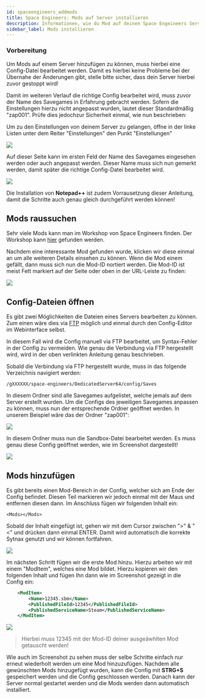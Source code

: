 ```yaml
---
id: spaceengineers_addmods
title: Space Engineers: Mods auf Server installieren
description: Informationen, wie du Mod auf deinen Space Engeineers Server von ZAP-Hosting installieren kannst - ZAP-Hosting.com Dokumentationen
sidebar_label: Mods installieren
---
```


### Vorbereitung

Um Mods auf einem Server hinzufügen zu können, muss hierbei eine Config-Datei bearbeitet werden.
Damit es hierbei keine Probleme bei der Übernahe der Änderungen gibt, stelle bitte sicher, dass dein Server hierbei zuvor gestoppt wird!

Damit im weiteren Verlauf die richtige Config bearbeitet wird, muss zuvor der Name des Savegames in Erfahrung gebracht werden.
Sofern die Einstellungen hierzu nicht angepasst wurden, lautet dieser Standardmäßig "zap001". Prüfe dies jedochzur Sicherheit einmal, wie nun beschrieben:

Um zu den Einstellungen von deinem Server zu gelangen, öffne in der linke Listen unter dem Reiter "Einstellungen" den Punkt "Einstellungen"

![](https://screensaver01.zap-hosting.com/index.php/s/mA4DoTg3fQmpEx3/preview)

Auf dieser Seite kann im ersten Feld der Name des Savegames eingesehen werden oder auch angepasst werden.
Dieser Name muss sich nun gemerkt werden, damit später die richtige Config-Datei bearbeitet wird.

![](https://screensaver01.zap-hosting.com/index.php/s/zRjdyRgZzNibwzK/preview)

Die Installation von **Notepad++** ist zudem Vorrausetzung dieser Anleitung, damit die Schritte auch genau gleich durchgeführt werden können!

## Mods raussuchen

Sehr viele Mods kann man im Workshop von Space Engineers finden.
Der Workshop kann [hier](https://steamcommunity.com/workshop/about/?appid=244850) gefunden werden.

Nachdem eine interessante Mod gefunden wurde, klicken wir diese einmal an um alle weiteren Details einsehen zu können.
Wenn die Mod einem gefällt, dann muss sich nun die Mod-ID nortiert werden. Die Mod-ID ist meist Fett markiert auf der Seite oder oben in der URL-Leiste zu finden:

![](https://screensaver01.zap-hosting.com/index.php/s/X3HX3FNtqkKHCco/preview)

## Config-Dateien öffnen

Es gibt zwei Möglichkeiten die Dateien eines Servers bearbeiten zu können.
Zum einen wäre dies via [FTP](https://zap-hosting.com/guides/docs/de/gameserver_ftpaccess/) möglich und einmal durch den Config-Editor im Webinterface selbst.

In diesem Fall wird die Config manuell via FTP bearbeitet, um Syntax-Fehler in der Config zu vermeiden.
Wie genau die Verbindung via FTP hergestellt wird, wird in der oben verlinkten Anleitung genau beschrieben.

Sobald die Verbindung via FTP hergestellt wurde, muss in das folgende Verzeichnis navigiert werden:

``/gXXXXXX/space-engineers/DedicatedServer64/config/Saves``

In diesem Ordner sind alle Savegames aufgelistet, welche jemals auf dem Server erstellt wurden.
Um die Configs des jeweiligen Savegames anpassen zu können, muss nun der entsprechende Ordner geöffnet werden.
In unserem Beispiel wäre das der Ordner "zap001":

![](https://screensaver01.zap-hosting.com/index.php/s/sCeiTDT68BcLdGd/preview)

In diesem Ordner muss nun die Sandbox-Datei bearbeitet werden.
Es muss genau diese Config geöffnet werden, wie im Screenshot dargestellt!

![](https://screensaver01.zap-hosting.com/index.php/s/GbDZ5QSZ7AecKz9/preview)

## Mods hinzufügen

Es gibt bereits einen Mod-Bereich in der Config, welcher sich am Ende der Config befindet. Diesen Teil markieren wir jedoch einmal mit der Maus und entfernen diesen dann.
Im Anschluss fügen wir folgenden Inhalt ein:

`<Mods></Mods>`

Sobald der Inhalt eingefügt ist, gehen wir mit dem Cursor zwischen ">" & "<" und drücken dann einmal ENTER.
Damit wird automatisch die korrekte Sytnax genutzt und wir können fortfahren.

![](https://screensaver01.zap-hosting.com/index.php/s/t8dQLkQjcZkfJme/download)

Im nächsten Schritt fügen wir die erste Mod hinzu. Hierzu arbeiten wir mit einem "ModItem", welches eine Mod bildet.
Hierzu kopieren wir den folgenden Inhalt und fügen Ihn dann wie im Screenshot gezeigt in die Config ein:

```xml
	<ModItem>
		<Name>12345.sbm</Name>
		<PublishedFileId>12345</PublishedFileId>
		<PublishedServiceName>Steam</PublishedServiceName>
	</ModItem>
```

![](https://screensaver01.zap-hosting.com/index.php/s/NSoMEnFpnsmNye7/download)

> Hierbei muss 12345 mit der Mod-ID deiner ausgeäwhlten Mod getauscht werden!

Wie auch im Screenshot zu sehen muss der selbe Schritte einfach nur erneut wiederholt werden um eine Mod hinzuzufügen.
Nachdem alle gewünschten Mods hinzugefügt wurden, kann die Config mit **STRG+S** gespeichert werden und die Config geschlossen werden.
Danach kann der Server normal gestartet werden und die Mods werden dann automatisch installiert.
